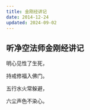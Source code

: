 ```yaml
---
title: 金刚经讲记
date: 2014-12-24
updated: 2024-09-02
---
```


## 听净空法师金刚经讲记 ##

明心见性了生死，

持戒修福入佛门。

五行水火常躲避，

六尘声色不染心。